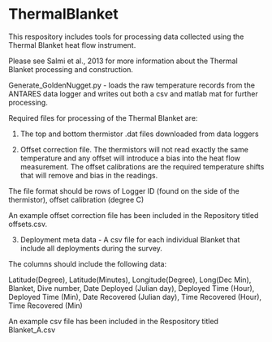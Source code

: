 # ThermalBlanket

This respository includes tools for processing data collected using the Thermal Blanket heat flow instrument.

Please see Salmi et al., 2013 for more information about the Thermal Blanket processing and construction. 

Generate_GoldenNugget.py - loads the raw temperature records from the ANTARES data logger and writes out both a csv and matlab mat for further processing. 

Required files for processing of the Thermal Blanket are:
1) The top and bottom thermistor .dat files downloaded from data loggers

2) Offset correction file. The thermistors will not read exactly the same temperature and any offset will introduce a bias into the heat flow measurement. The offset calibrations are the required temperature shifts that will remove and bias in the readings. 

The file format should be rows of Logger ID (found on the side of the thermistor), offset calibration (degree C)

An example offset correction file has been included in the Repository titled offsets.csv.

3) Deployment meta data - A csv file for each individual Blanket that include all deployments during the survey.

The columns should include the following data:

Latitude(Degree), Latitude(Minutes), Longitude(Degree), Long(Dec Min), Blanket, Dive number, Date Deployed (Julian day), Deployed Time (Hour), Deployed Time (Min), Date Recovered (Julian day), Time Recovered (Hour), Time Recovered (Min)

An example csv file has been included in the Respository titled Blanket_A.csv 
